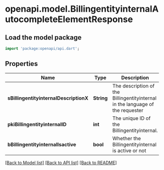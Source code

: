 # openapi.model.BillingentityinternalAutocompleteElementResponse

## Load the model package
```dart
import 'package:openapi/api.dart';
```

## Properties
Name | Type | Description | Notes
------------ | ------------- | ------------- | -------------
**sBillingentityinternalDescriptionX** | **String** | The description of the Billingentityinternal in the language of the requester | 
**pkiBillingentityinternalID** | **int** | The unique ID of the Billingentityinternal. | 
**bBillingentityinternalIsactive** | **bool** | Whether the Billingentityinternal is active or not | 

[[Back to Model list]](../README.md#documentation-for-models) [[Back to API list]](../README.md#documentation-for-api-endpoints) [[Back to README]](../README.md)


